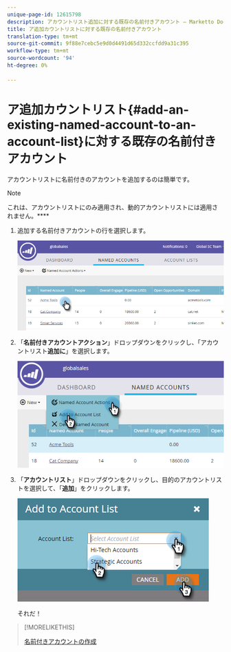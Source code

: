 ```yaml
---
unique-page-id: 12615798
description: アカウントリスト追加に対する既存の名前付きアカウント — Marketto Docs — 製品ドキュメント
title: ア追加カウントリストに対する既存の名前付きアカウント
translation-type: tm+mt
source-git-commit: 9f88e7cebc5e9d0d4491d65d332ccfdd9a31c395
workflow-type: tm+mt
source-wordcount: '94'
ht-degree: 0%

---
```



# ア追加カウントリスト{#add-an-existing-named-account-to-an-account-list}に対する既存の名前付きアカウント

アカウントリストに名前付きのアカウントを追加するのは簡単です。

>[!NOTE]
>
>これは、アカウントリストにのみ適用され、動的アカウントリストには適用されません。****

1. 追加する名前付きアカウントの行を選択します。

   ![](assets/four-1.png)

1. 「**名前付きアカウントアクション**」ドロップダウンをクリックし、「アカウントリスト&#x200B;**追加に**」を選択します。

   ![](assets/five-1.png)

1. 「**アカウントリスト**」ドロップダウンをクリックし、目的のアカウントリストを選択して、「**追加**」をクリックします。

   ![](assets/six-1.png)

   それだ！

>[!MORELIKETHIS]
>
>[名前付きアカウントの作成](/help/marketo/product-docs/target-account-management/target/named-accounts/create-a-named-account.md)
